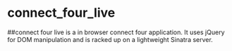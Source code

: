# connect_four_live


##connect four live is a in browser connect four application. It uses jQuery for DOM manipulation and is racked up on a lightweight Sinatra server.

